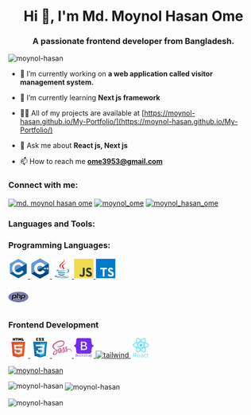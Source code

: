 <h1 align="center">Hi 👋, I'm Md. Moynol Hasan Ome</h1>
<h3 align="center">A passionate frontend developer from Bangladesh.</h3>

<p align="left"> <img src="https://komarev.com/ghpvc/?username=moynol-hasan&label=Profile%20views&color=0e75b6&style=flat" alt="moynol-hasan" /> </p>

- 🔭 I’m currently working on **a web application called visitor management system.**

- 🌱 I’m currently learning **Next js framework**

- 👨‍💻 All of my projects are available at [https://moynol-hasan.github.io/My-Portfolio/](https://moynol-hasan.github.io/My-Portfolio/)

- 💬 Ask me about **React js, Next js**

- 📫 How to reach me **ome3953@gmail.com**

<h3 align="left">Connect with me:</h3>
<p align="left">
<a href="https://linkedin.com/in/md. moynol hasan ome" target="blank"><img align="center" src="https://raw.githubusercontent.com/rahuldkjain/github-profile-readme-generator/master/src/images/icons/Social/linked-in-alt.svg" alt="md. moynol hasan ome" height="30" width="40" /></a>
<a href="https://codeforces.com/profile/moynol_ome" target="blank"><img align="center" src="https://raw.githubusercontent.com/rahuldkjain/github-profile-readme-generator/master/src/images/icons/Social/codeforces.svg" alt="moynol_ome" height="30" width="40" /></a>
<a href="https://www.leetcode.com/moynol_hasan_ome" target="blank"><img align="center" src="https://raw.githubusercontent.com/rahuldkjain/github-profile-readme-generator/master/src/images/icons/Social/leet-code.svg" alt="moynol_hasan_ome" height="30" width="40" /></a>
</p>

<h3 align="left">Languages and Tools:</h3>
<h3 aligh="left">Programming Languages:</h3>
<p align="left"> 
  <a href="https://www.cprogramming.com/" target="_blank" rel="noreferrer"> <img src="https://raw.githubusercontent.com/devicons/devicon/master/icons/c/c-original.svg" alt="c" width="40" height="40"/> </a> 
  <a href="https://www.w3schools.com/cpp/" target="_blank" rel="noreferrer"> <img src="https://raw.githubusercontent.com/devicons/devicon/master/icons/cplusplus/cplusplus-original.svg" alt="cplusplus" width="40" height="40"/> </a> 
  <a href="https://www.java.com" target="_blank" rel="noreferrer"> <img src="https://raw.githubusercontent.com/devicons/devicon/master/icons/java/java-original.svg" alt="java" width="40" height="40"/> </a> 
  <a href="https://developer.mozilla.org/en-US/docs/Web/JavaScript" target="_blank" rel="noreferrer"> <img src="https://raw.githubusercontent.com/devicons/devicon/master/icons/javascript/javascript-original.svg" alt="javascript" width="40" height="40"/> </a> 
  <a href="https://www.typescriptlang.org/" target="_blank" rel="noreferrer"> <img src="https://raw.githubusercontent.com/devicons/devicon/master/icons/typescript/typescript-original.svg" alt="typescript" width="40" height="40"/> </a> </p>
  <a href="https://www.php.net" target="_blank" rel="noreferrer"> <img src="https://raw.githubusercontent.com/devicons/devicon/master/icons/php/php-original.svg" alt="php" width="40" height="40"/> </a>
</p>

<h3>Frontend Development</h3>
<p align="left">
  <a href="https://www.w3.org/html/" target="_blank" rel="noreferrer"> <img src="https://raw.githubusercontent.com/devicons/devicon/master/icons/html5/html5-original-wordmark.svg" alt="html5" width="40" height="40"/> </a> 
  <a href="https://www.w3schools.com/css/" target="_blank" rel="noreferrer"> <img src="https://raw.githubusercontent.com/devicons/devicon/master/icons/css3/css3-original-wordmark.svg" alt="css3" width="40" height="40"/> </a> 
  <a href="https://sass-lang.com" target="_blank" rel="noreferrer"> <img src="https://raw.githubusercontent.com/devicons/devicon/master/icons/sass/sass-original.svg" alt="sass" width="40" height="40"/> </a> 
  <a href="https://getbootstrap.com" target="_blank" rel="noreferrer"> <img src="https://raw.githubusercontent.com/devicons/devicon/master/icons/bootstrap/bootstrap-plain-wordmark.svg" alt="bootstrap" width="40" height="40"/> </a>
  <a href="https://tailwindcss.com/" target="_blank" rel="noreferrer"> <img src="https://www.vectorlogo.zone/logos/tailwindcss/tailwindcss-icon.svg" alt="tailwind" width="40" height="40"/> </a> 
  <a href="https://reactjs.org/" target="_blank" rel="noreferrer"> <img src="https://raw.githubusercontent.com/devicons/devicon/master/icons/react/react-original-wordmark.svg" alt="react" width="40" height="40"/> </a> 
</p>

<p align="left"> <a href="https://github.com/ryo-ma/github-profile-trophy"><img src="https://github-profile-trophy.vercel.app/?username=moynol-hasan" alt="moynol-hasan" /></a> </p>

<p><img align="left" src="https://github-readme-stats.vercel.app/api/top-langs?username=moynol-hasan&show_icons=true&locale=en&layout=compact" alt="moynol-hasan" /></p>

<p>&nbsp;<img align="center" src="https://github-readme-stats.vercel.app/api?username=moynol-hasan&show_icons=true&locale=en" alt="moynol-hasan" /></p>

<p><img align="center" src="https://github-readme-streak-stats.herokuapp.com/?user=moynol-hasan&" alt="moynol-hasan" /></p>

